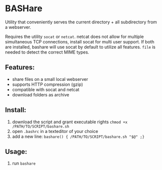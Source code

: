 BASHare
=======

Utility that conveniently serves the current directory + all subdirectory from a webserver.

Requires the utility `socat` or `netcat`. netcat does not allow for multiple simultaneous TCP connections, install socat for multi user support. If both are installed, bashare will use socat by default to utilize all features. `file` is needed to detect the correct MIME types.

Features:
---------
* share files on a small local webserver
* supports HTTP compression (gzip)
* compatible with socat and netcat
* download folders as archive

Install:
--------
1. download the script and grant executable rights `chmod +x /PATH/TO/SCRIPT/bashare.sh` 
2. open `.bashrc` in a texteditor of your choice
3. add a new line:  `bashare() { /PATH/TO/SCRIPT/bashare.sh "$@" ;}`

Usage:
------
1. run `bashare`
